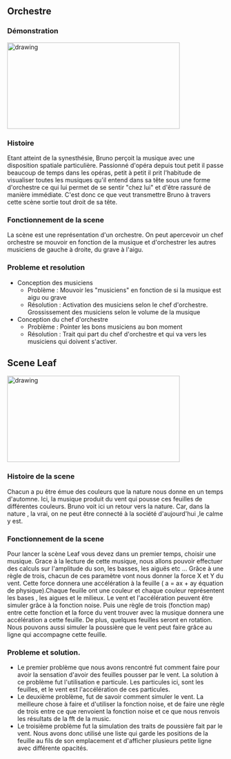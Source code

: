 

## Orchestre
### Démonstration
<img  src="https://i.imgur.com/Wb0MZAa.jpg" alt="drawing" width="400" height="200"/>

### Histoire
Etant atteint de la synesthésie, Bruno perçoit la musique avec une disposition spatiale particulière. Passionné d'opéra depuis tout petit il passe beaucoup de temps dans les opéras, petit à petit il prit l'habitude de visualiser toutes les musiques qu'il entend dans sa tête sous une forme d'orchestre ce qui lui permet de se sentir "chez lui" et d'être rassuré de manière immédiate. C'est donc ce que veut transmettre Bruno à travers cette scène sortie tout droit de sa tête.

### Fonctionnement de la scene

La scène est une représentation d'un orchestre. On peut apercevoir un chef orchestre se mouvoir en fonction de la musique et d'orchestrer les autres musiciens de gauche à droite, du grave à l'aigu.

### Probleme et resolution
- Conception des musiciens
  - Problème : Mouvoir les "musiciens" en fonction de si la musique est aigu ou grave
  - Résolution : Activation des musiciens selon le chef d'orchestre. Grossissement des musiciens selon le volume de la musique
- Conception du chef d'orchestre
  - Problème : Pointer les bons musiciens au bon moment
  - Résolution : Trait qui part du chef d'orchestre et qui va vers les musiciens qui doivent s'activer.

## Scene Leaf
<img  src="https://i.imgur.com/U1pOpJg.jpg" alt="drawing" width="400" height="200"/>

 ### Histoire de la scene
   Chacun a pu être émue des couleurs que la nature nous donne en un temps d'automne. Ici, la musique produit du vent qui pousse ces feuilles de différentes couleurs. Bruno voit ici un retour vers la nature. Car, dans la nature , la vrai, on ne peut être connecté à la société d'aujourd'hui ,le calme y est.


 ### Fonctionnement de la scene  
 Pour lancer la scène Leaf vous devez dans un premier temps, choisir une musique. Grace à la lecture de cette musique, nous allons pouvoir effectuer des calculs sur l'amplitude du son, les basses, les aiguës etc ... 
 Grâce à une règle de trois, chacun de ces paramètre vont nous donner la force X et Y du vent. Cette force donnera une accélération à la feuille ( a = ax + ay équation de physique).Chaque feuille ont une couleur et chaque couleur représentent les bases , les aigues et le milieux. Le vent et l'accélération peuvent être simuler grâce à la fonction noise. Puis une règle de trois (fonction map) entre cette    fonction et la force du vent trouver avec la musique donnera une accélération a cette feuille. De plus, quelques feuilles seront en       rotation. Nous pouvons aussi simuler la poussière que le vent peut faire grâce au ligne qui accompagne cette feuille.

 ### Probleme et solution.
  - Le premier problème que nous avons rencontré fut comment faire pour avoir la sensation d'avoir des feuilles pousser par le vent. La solution à ce problème fut l'utilisation e particule. Les particules ici, sont les feuilles, et le vent est l'accélération de ces particules. 
  - Le deuxième problème, fut de savoir comment simuler le vent. La meilleure chose à faire et d'utiliser la fonction noise, et de faire une règle de trois entre ce que renvoient la fonction noise et ce que nous renvois les résultats de la fft de la music. 
  - Le troisième problème fut la simulation des traits de poussière fait par le vent. Nous avons donc utilisé une liste qui garde les positions de la feuille au fils de son emplacement et d'afficher plusieurs petite ligne avec différente opacités.
